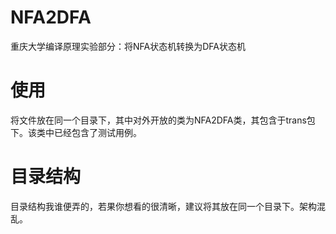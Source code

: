 # NFA2DFA
 重庆大学编译原理实验部分：将NFA状态机转换为DFA状态机
# 使用
 将文件放在同一个目录下，其中对外开放的类为NFA2DFA类，其包含于trans包下。该类中已经包含了测试用例。
# 目录结构
  目录结构我谁便弄的，若果你想看的很清晰，建议将其放在同一个目录下。架构混乱。
